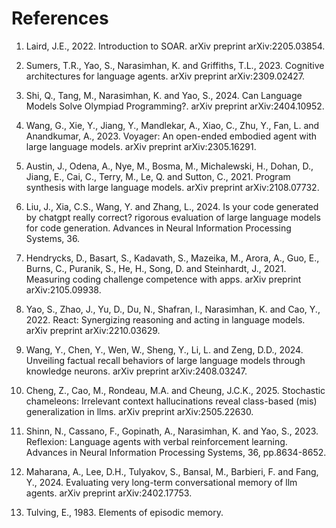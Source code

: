 # References
1. Laird, J.E., 2022. Introduction to SOAR. arXiv preprint arXiv:2205.03854.
2. Sumers, T.R., Yao, S., Narasimhan, K. and Griffiths, T.L., 2023. Cognitive architectures for language agents. arXiv preprint arXiv:2309.02427.
3. Shi, Q., Tang, M., Narasimhan, K. and Yao, S., 2024. Can Language Models Solve Olympiad Programming?. arXiv preprint arXiv:2404.10952.
4. Wang, G., Xie, Y., Jiang, Y., Mandlekar, A., Xiao, C., Zhu, Y., Fan, L. and Anandkumar, A., 2023. Voyager: An open-ended embodied agent with large language models. arXiv preprint arXiv:2305.16291.
5. Austin, J., Odena, A., Nye, M., Bosma, M., Michalewski, H., Dohan, D., Jiang, E., Cai, C., Terry, M., Le, Q. and Sutton, C., 2021. Program synthesis with large language models. arXiv preprint arXiv:2108.07732.
6. Liu, J., Xia, C.S., Wang, Y. and Zhang, L., 2024. Is your code generated by chatgpt really correct? rigorous evaluation of large language models for code generation. Advances in Neural Information Processing Systems, 36.

7. Hendrycks, D., Basart, S., Kadavath, S., Mazeika, M., Arora, A., Guo, E., Burns, C., Puranik, S., He, H., Song, D. and Steinhardt, J., 2021. Measuring coding challenge competence with apps. arXiv preprint arXiv:2105.09938.
8. Yao, S., Zhao, J., Yu, D., Du, N., Shafran, I., Narasimhan, K. and Cao, Y., 2022. React: Synergizing reasoning and acting in language models. arXiv preprint arXiv:2210.03629.

9. Wang, Y., Chen, Y., Wen, W., Sheng, Y., Li, L. and Zeng, D.D., 2024. Unveiling factual recall behaviors of large language models through knowledge neurons. arXiv preprint arXiv:2408.03247.

10. Cheng, Z., Cao, M., Rondeau, M.A. and Cheung, J.C.K., 2025. Stochastic chameleons: Irrelevant context hallucinations reveal class-based (mis) generalization in llms. arXiv preprint arXiv:2505.22630.

11. Shinn, N., Cassano, F., Gopinath, A., Narasimhan, K. and Yao, S., 2023. Reflexion: Language agents with verbal reinforcement learning. Advances in Neural Information Processing Systems, 36, pp.8634-8652.

12. Maharana, A., Lee, D.H., Tulyakov, S., Bansal, M., Barbieri, F. and Fang, Y., 2024. Evaluating very long-term conversational memory of llm agents. arXiv preprint arXiv:2402.17753.

13. Tulving, E., 1983. Elements of episodic memory.